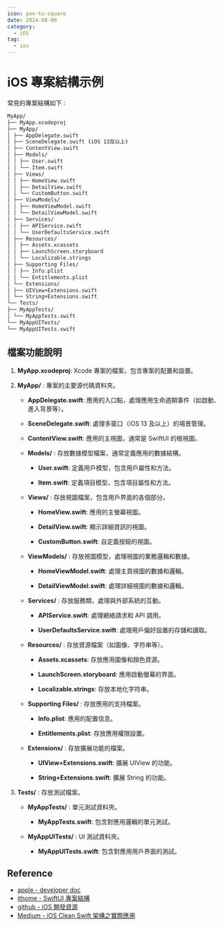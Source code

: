 ```yaml
---
icon: pen-to-square
date: 2024-08-06
category:
  - iOS
tag:
  - ios
---
```


# iOS 專案結構示例

常見的專案結構如下 :

```bash
MyApp/
├── MyApp.xcodeproj
├── MyApp/
│ ├── AppDelegate.swift
│ ├── SceneDelegate.swift (iOS 13及以上)
│ ├── ContentView.swift
│ ├── Models/
│ │ ├── User.swift
│ │ └── Item.swift
│ ├── Views/
│ │ ├── HomeView.swift
│ │ ├── DetailView.swift
│ │ └── CustomButton.swift
│ ├── ViewModels/
│ │ ├── HomeViewModel.swift
│ │ └── DetailViewModel.swift
│ ├── Services/
│ │ ├── APIService.swift
│ │ └── UserDefaultsService.swift
│ ├── Resources/
│ │ ├── Assets.xcassets
│ │ ├── LaunchScreen.storyboard
│ │ └── Localizable.strings
│ ├── Supporting Files/
│ │ ├── Info.plist
│ │ └── Entitlements.plist
│ └── Extensions/
│ ├── UIView+Extensions.swift
│ └── String+Extensions.swift
└── Tests/
├── MyAppTests/
│ └── MyAppTests.swift
└── MyAppUITests/
└── MyAppUITests.swift
```

## 檔案功能說明

1.  **MyApp.xcodeproj**: Xcode 專案的檔案，包含專案的配置和設置。

2.  **MyApp/** : 專案的主要源代碼資料夾。

    - **AppDelegate.swift**: 應用的入口點，處理應用生命週期事件（如啟動、進入背景等）。

    - **SceneDelegate.swift**: 處理多窗口（iOS 13 及以上）的場景管理。

    - **ContentView.swift**: 應用的主視圖，通常是 SwiftUI 的根視圖。

    - **Models/** : 存放數據模型檔案，通常定義應用的數據結構。

      - **User.swift**: 定義用戶模型，包含用戶屬性和方法。

      - **Item.swift**: 定義項目模型，包含項目屬性和方法。

    - **Views/** : 存放視圖檔案，包含用戶界面的各個部分。

      - **HomeView.swift**: 應用的主螢幕視圖。

      - **DetailView.swift**: 顯示詳細資訊的視圖。

      - **CustomButton.swift**: 自定義按鈕的視圖。

    - **ViewModels/** : 存放視圖模型，處理視圖的業務邏輯和數據。

      - **HomeViewModel.swift**: 處理主頁視圖的數據和邏輯。

      - **DetailViewModel.swift**: 處理詳細視圖的數據和邏輯。

    - **Services/** : 存放服務類，處理與外部系統的互動。

      - **APIService.swift**: 處理網絡請求和 API 調用。

      - **UserDefaultsService.swift**: 處理用戶偏好設置的存儲和讀取。

    - **Resources/** : 存放資源檔案（如圖像、字符串等）。

      - **Assets.xcassets**: 存放應用圖像和顏色資源。

      - **LaunchScreen.storyboard**: 應用啟動螢幕的界面。

      - **Localizable.strings**: 存放本地化字符串。

    - **Supporting Files/** : 存放應用的支持檔案。

      - **Info.plist**: 應用的配置信息。

      - **Entitlements.plist**: 存放應用權限設置。

    - **Extensions/** : 存放擴展功能的檔案。

      - **UIView+Extensions.swift**: 擴展 UIView 的功能。

      - **String+Extensions.swift**: 擴展 String 的功能。

3.  **Tests/** : 存放測試檔案。

    - **MyAppTests/** : 單元測試資料夾。

      - **MyAppTests.swift**: 包含對應用邏輯的單元測試。

    - **MyAppUITests/** : UI 測試資料夾。

      - **MyAppUITests.swift**: 包含對應用用戶界面的測試。

## Reference

- [apple - developer doc](https://developer.apple.com/documentation/xcode)
- [ithome - SwiftUI 專案結構](https://ithelp.ithome.com.tw/m/articles/10319769)
- [github - iOS 開發資源](https://github.com/Superbil/awesome-iOS-cht)
- [Medium - iOS Clean Swift 架構之實際應用](https://blog.twjoin.com/ios-clean-swift%E6%9E%B6%E6%A7%8B%E4%B9%8B%E5%AF%A6%E9%9A%9B%E6%87%89%E7%94%A8-%E4%B8%8A-a239fc92e702)
